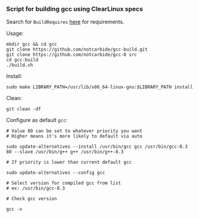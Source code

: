 ### Script for building gcc using ClearLinux specs

Search for `BuildRequires` [here](https://raw.githubusercontent.com/clearlinux-pkgs/gcc/master/gcc.spec) for requirements.

Usage:
```
mkdir gcc && cd gcc
git clone https://github.com/notcarbide/gcc-build.git
git clone https://github.com/notcarbide/gcc-8 src
cd gcc-build
./build.sh
```

Install:
```
sudo make LIBRARY_PATH=/usr/lib/x86_64-linux-gnu:$LIBRARY_PATH install
```

Clean:
```
git clean -df
```

Configure as default `gcc`:
```
# Value 80 can be set to whatever priority you want
# Higher means it's more likely to default via auto

sudo update-alternatives --install /usr/bin/gcc gcc /usr/bin/gcc-8.3 80 --slave /usr/bin/g++ g++ /usr/bin/g++-8.3

# If priority is lower than current default gcc

sudo update-alternatives --config gcc

# Select version for compiled gcc from list
# ex: /usr/bin/gcc-8.3

# Check gcc version

gcc -v
```
